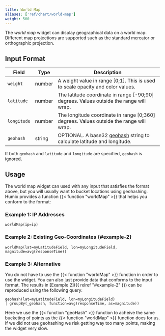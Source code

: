 ```yaml
---
title: World Map
aliases: ['ref/chart/world-map']
weight: 500
---
```


The _world map_ widget can display geographical data on a world map. Different
map projections are supported such as the standard mercator or orthographic projection.

## Input Format

| Field         | Type    | Description                                                                                                     |
|---------------|---------|-----------------------------------------------------------------------------------------------------------------|
| `weight`      | number  | A weight value in range [0;1]. This is used to scale opacity and color values.                                  |
| `latitude`    | number  | The latitude coordinate in range [-90;90] degrees. Values outside the range will wrap.                          |
| `longitude`   | number  | The longitude coordinate in range [0;360] degrees. Values outside the range will wrap.                          |
| `geohash`     | string  | OPTIONAL. A base32 [geohash](https://en.wikipedia.org/wiki/Geohash) string to calculate latitude and longitude. |  

If both `geohash` and `latitude` and `longitude` are specified, `geohash` is ignored.

## Usage

The world map widget can used with any input that satisfies the format above, but you
will usually want to bucket locations using geohashing. Humio provides a function {{< function "worldMap" >}}
that helps you conform to the format:

### Example 1: IP Addresses

```humio
worldMap(ip=ip)
```

### Example 2: Existing Geo-Coordinates {#example-2}

```humio
worldMap(lat=myLatitudeField, lon=myLongitudeField, magnitude=avg(responseTime))
```

### Example 3: Alternative

You do not have to use the {{< function "worldMap" >}} function in order to use the widget.
You can also just provide data that conforms to the input format. The results in [Example 2]({{ relref "#example-2" }})
can be reproduced using the following query:

```humio
geohash(lat=myLatitudeField, lon=myLongitudeField)
| groupBy(_geohash, function=avg(responseTime, as=magnitude))
```

Here we use the {{< function "geoHash" >}} function to acheive the same bucketing
of points as the {{< function "worldMap" >}} function does for us.
If we did not use geohashing we risk getting way too many points, making the
widget very slow.
